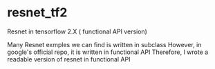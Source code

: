 # resnet_tf2
Resnet in tensorflow 2.X ( functional API version)

Many Resnet exmples we can find is written in subclass 
However, in google's official repo, it is written in functional API 
Therefore, I wrote a readable version of resnet in functional API
